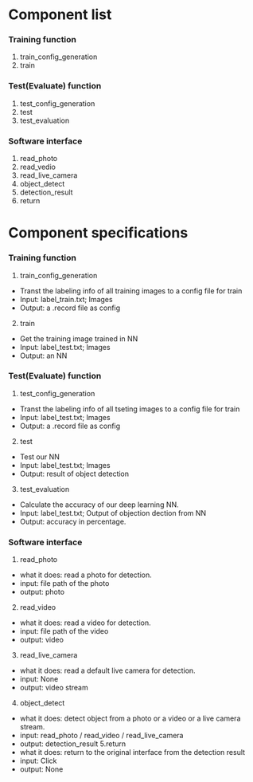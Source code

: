 # Component list
### Training function
1. train_config_generation
2. train
### Test(Evaluate) function
1. test_config_generation
2. test
3. test_evaluation
### Software interface
1. read_photo 
2. read_vedio
3. read_live_camera
4. object_detect
5. detection_result
6. return

# Component specifications
### Training function
1. train_config_generation
- Transt the labeling info of all training images to a config file for train
- Input: label_train.txt; Images
- Output: a .record file as config
2. train
- Get the training image trained in NN
- Input: label_test.txt; Images
- Output: an NN

### Test(Evaluate) function
1. test_config_generation
- Transt the labeling info of all tseting images to a config file for train
- Input: label_test.txt; Images
- Output: a .record file as config
2. test
- Test our NN
- Input: label_test.txt; Images
- Output: result of object detection
3. test_evaluation
- Calculate the accuracy of our deep learning NN.
- Input: label_test.txt; Output of objection dection from NN
- Output: accuracy in percentage.
### Software interface
1. read_photo
* what it does: read a photo for detection.
* input: file path of the photo
* output: photo
2. read_video
* what it does: read a video for detection.
* input: file path of the video
* output: video
3. read_live_camera
* what it does: read a default live camera for detection.
* input: None
* output: video stream
4.  object_detect
*  what it does: detect object from a photo or a video or a live camera stream.
* input: read_photo / read_video / read_live_camera
* output: detection_result
5.return
* what it does: return to the original interface from the detection result
* input: Click
* output: None
